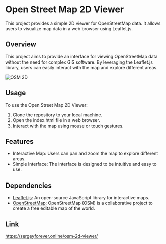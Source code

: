 # Open Street Map 2D Viewer

This project provides a simple 2D viewer for OpenStreetMap data. It allows users to visualize map data in a web browser using Leaflet.js.

## Overview

This project aims to provide an interface for viewing OpenStreetMap data without the need for complex GIS software. By leveraging the Leaflet.js library, users can easily interact with the map and explore different areas.

![OSM 2D](https://github.com/MollyLovses/OSM-2D-Viewer/assets/96005820/b215b697-3dc3-42ea-9f86-97ca23cf2995)

## Usage

To use the Open Street Map 2D Viewer:

1. Clone the repository to your local machine.
2. Open the index.html file in a web browser.
3. Interact with the map using mouse or touch gestures.

## Features

- Interactive Map: Users can pan and zoom the map to explore different areas.
- Simple Interface: The interface is designed to be intuitive and easy to use.

## Dependencies

- [Leaflet.js](https://leafletjs.com/): An open-source JavaScript library for interactive maps.
- [OpenStreetMap](https://www.openstreetmap.org/): OpenStreetMap (OSM) is a collaborative project to create a free editable map of the world.

## Link

https://sergeyforever.online/osm-2d-viewer/
